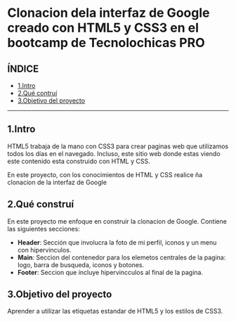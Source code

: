 # Clonacion dela interfaz de Google creado con HTML5 y CSS3 en el bootcamp de Tecnolochicas PRO
## ÍNDICE
* [1.Intro](#)
* [2.Qué contruí](#)
* [3.Objetivo del proyecto](#)

****
## 1.Intro
HTML5 trabaja de la mano con CSS3 para crear paginas web que utilizamos todos los días en el navegado. Incluso, este sitio web donde estas viendo este contenido esta construido con HTML y CSS.

En este proyecto, con los conocimientos de HTML y CSS  realice ña clonacion de la interfaz de Google

## 2.Qué construí
En este proyecto me enfoque en construir la clonacion de Google.
Contiene las siguientes secciones:

* **Header**: Sección que involucra la foto de mi perfil, iconos y un menu con hipervinculos.
* **Main**: Seccion del contenedor para los elemetos centrales de la pagina: logo, barra de busqueda, iconos y botones.
*  **Footer**: Seccion que  incluye hipervincculos al final de la pagina.
## 3.Objetivo del proyecto
Aprender a utilizar las etiquetas estandar de HTML5 y los estilos de CSS3.
